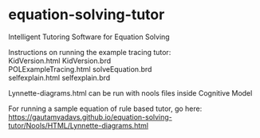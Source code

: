 # equation-solving-tutor
Intelligent Tutoring Software for Equation Solving

Instructions on running the example tracing tutor: <br />
KidVersion.html           KidVersion.brd <br />
POLExampleTracing.html    solveEquation.brd <br />
selfexplain.html          selfexplain.brd <br />

Lynnette-diagrams.html can be run with nools files inside Cognitive Model

For running a sample equation of rule based tutor, go here:
https://gautamyadavs.github.io/equation-solving-tutor/Nools/HTML/Lynnette-diagrams.html
